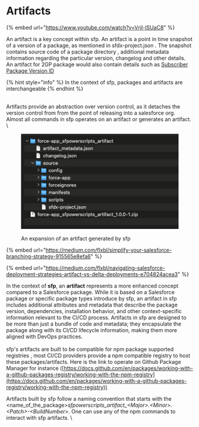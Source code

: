 # Artifacts

{% embed url="https://www.youtube.com/watch?v=Vrjl-ISUaC8" %}

An artifact is a key concept within sfp.   An artifact is a point in time snapshot of a version of a package, as mentioned in sfdx-project.json .  The snapshot contains source code of a package directory , additional metadata information regarding the particular version, changelog  and other details.  An artifact  for 2GP package would also contain details such as [Subscriber Package Version ID](https://developer.salesforce.com/docs/atlas.en-us.sfdx\_dev.meta/sfdx\_dev/sfdx\_dev\_unlocked\_pkg\_pkg\_ids.htm)&#x20;

{% hint style="info" %}
In the context of sfp, packages and artifacts are interchangeable
{% endhint %}

\
Artifacts  provide an abstraction over version control, as it detaches the version control from from the point of releasing into a salesforce org. Almost all commands in sfp operates on an artifact or generates an artifact. \


<div data-full-width="false">

<figure><img src="../.gitbook/assets/image (1) (1) (1).png" alt="" width="563"><figcaption><p>An expansion of an artifact generated by sfp</p></figcaption></figure>

</div>

{% embed url="https://medium.com/flxbl/simplify-your-salesforce-branching-strategy-915565e8efa6" %}

{% embed url="https://medium.com/flxbl/navigating-salesforce-deployment-strategies-artifact-vs-delta-deployments-e704824acea3" %}

In the context of **sfp**, an **artifact** represents a more enhanced concept compared to a Salesforce package. While it is based on a Salesforce package  or specific package types introduce by sfp,  an artifact in sfp includes additional attributes and metadata that describe the package version, dependencies, installation behavior, and other context-specific information relevant to the CI/CD process. Artifacts in sfp are designed to be more than just a bundle of code and metadata; they encapsulate the package along with its CI/CD lifecycle information, making them more aligned with DevOps practices.\
\
sfp's artifacts are built to be compatible for npm package supported registries ,  most CI/CD providers provide a npm compatible registry to host these packages/artifacts.  Here is the link to operate on Github Package Manager for instance ([https://docs.github.com/en/packages/working-with-a-github-packages-registry/working-with-the-npm-registry](https://docs.github.com/en/packages/working-with-a-github-packages-registry/working-with-the-npm-registry))

Artifacts built by sfp follow a naming convention that  starts with the \<name\_of\_the\_package>_sfpowerscripts\_artifact\_\<Major>.\<Minor>.\<Patch>-\<BuildNumber>._ One can use any of the npm commands to interact with sfp artifacts.  \


